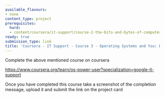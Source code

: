 ```yaml
---
available_flavours:
- none
content_type: project
prerequisites:
  hard:
  - content/coursera/it-support/course-2-the-bits-and-bytes-of-computer-networking
ready: true
submission_type: link
title: 'Coursera - IT Support - Course 3 - Operating Systems and You: Becoming a Power User'
---
```


Complete the above mentioned course on coursera

https://www.coursera.org/learn/os-power-user?specialization=google-it-support

Once you have completed this course take a screenshot of the completion message, upload it and submit the link on the project card